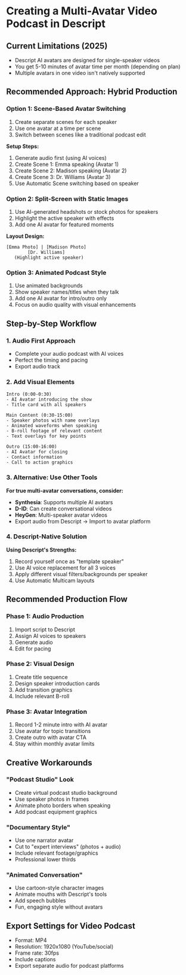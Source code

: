 # Creating a Multi-Avatar Video Podcast in Descript

## Current Limitations (2025)
- Descript AI avatars are designed for single-speaker videos
- You get 5-10 minutes of avatar time per month (depending on plan)
- Multiple avatars in one video isn't natively supported

## Recommended Approach: Hybrid Production

### Option 1: Scene-Based Avatar Switching
1. Create separate scenes for each speaker
2. Use one avatar at a time per scene
3. Switch between scenes like a traditional podcast edit

**Setup Steps:**
1. Generate audio first (using AI voices)
2. Create Scene 1: Emma speaking (Avatar 1)
3. Create Scene 2: Madison speaking (Avatar 2)
4. Create Scene 3: Dr. Williams (Avatar 3)
5. Use Automatic Scene switching based on speaker

### Option 2: Split-Screen with Static Images
1. Use AI-generated headshots or stock photos for speakers
2. Highlight the active speaker with effects
3. Add one AI avatar for featured moments

**Layout Design:**
```
[Emma Photo] | [Madison Photo]
        [Dr. Williams]
   (Highlight active speaker)
```

### Option 3: Animated Podcast Style
1. Use animated backgrounds
2. Show speaker names/titles when they talk
3. Add one AI avatar for intro/outro only
4. Focus on audio quality with visual enhancements

## Step-by-Step Workflow

### 1. Audio First Approach
- Complete your audio podcast with AI voices
- Perfect the timing and pacing
- Export audio track

### 2. Add Visual Elements
```
Intro (0:00-0:30)
- AI Avatar introducing the show
- Title card with all speakers

Main Content (0:30-15:00)
- Speaker photos with name overlays
- Animated waveforms when speaking
- B-roll footage of relevant content
- Text overlays for key points

Outro (15:00-16:00)
- AI Avatar for closing
- Contact information
- Call to action graphics
```

### 3. Alternative: Use Other Tools
**For true multi-avatar conversations, consider:**
- **Synthesia**: Supports multiple AI avatars
- **D-ID**: Can create conversational videos
- **HeyGen**: Multi-speaker avatar videos
- Export audio from Descript → Import to avatar platform

### 4. Descript-Native Solution
**Using Descript's Strengths:**
1. Record yourself once as "template speaker"
2. Use AI voice replacement for all 3 voices
3. Apply different visual filters/backgrounds per speaker
4. Use Automatic Multicam layouts

## Recommended Production Flow

### Phase 1: Audio Production
1. Import script to Descript
2. Assign AI voices to speakers
3. Generate audio
4. Edit for pacing

### Phase 2: Visual Design
1. Create title sequence
2. Design speaker introduction cards
3. Add transition graphics
4. Include relevant B-roll

### Phase 3: Avatar Integration
1. Record 1-2 minute intro with AI avatar
2. Use avatar for topic transitions
3. Create outro with avatar CTA
4. Stay within monthly avatar limits

## Creative Workarounds

### "Podcast Studio" Look
- Create virtual podcast studio background
- Use speaker photos in frames
- Animate photo borders when speaking
- Add podcast equipment graphics

### "Documentary Style"
- Use one narrator avatar
- Cut to "expert interviews" (photos + audio)
- Include relevant footage/graphics
- Professional lower thirds

### "Animated Conversation"
- Use cartoon-style character images
- Animate mouths with Descript's tools
- Add speech bubbles
- Fun, engaging style without avatars

## Export Settings for Video Podcast
- Format: MP4
- Resolution: 1920x1080 (YouTube/social)
- Frame rate: 30fps
- Include captions
- Export separate audio for podcast platforms